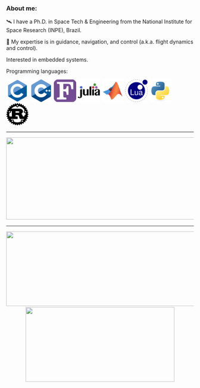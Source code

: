 ### About me:

🛰️ I have a Ph.D. in Space Tech & Engineering from the National Institute for Space Research (INPE), Brazil. 

📡 My expertise is in guidance, navigation, and control (a.k.a. flight dynamics and control).

Interested in embedded systems.

Programming languages:
<div>
  <img src="https://github.com/devicons/devicon/blob/master/icons/c/c-original.svg" title="C"  alt="C" width="60" height="60"/>
  <img src="https://github.com/devicons/devicon/blob/master/icons/cplusplus/cplusplus-original.svg" title="Cpp"  alt="Cpp" width="60" height="60"/>
  <img src="https://github.com/devicons/devicon/blob/master/icons/fortran/fortran-original.svg" title="Fortran"  alt="Fortran" width="60" height="60"/>
  <img src="https://github.com/devicons/devicon/blob/master/icons/julia/julia-original-wordmark.svg" title="Julia"  alt="Julia" width="60" height="60"/>
  <img src="https://github.com/devicons/devicon/blob/master/icons/matlab/matlab-original.svg" title="Matlab"  alt="Matlab" width="60" height="60"/>
  <img src="https://github.com/devicons/devicon/blob/master/icons/lua/lua-original.svg" title="Lua"  alt="Lua" width="60" height="60"/>
  <img src="https://github.com/devicons/devicon/blob/master/icons/python/python-original.svg" title="Python"  alt="Python" width="60" height="60"/>
  <img src="https://github.com/devicons/devicon/blob/master/icons/rust/rust-original.svg" title="Rust"  alt="Rust" width="60" height="60"/>
</div>

---

  
<p align="center">
  <img width="1000" height="220" src="https://streak-stats.demolab.com?user=rodbnegri&theme=dark&hide_border=true&border_radius=20&date_format=j%20M%5B%20Y%5D&card_width=800">
</p>


---


<p align="center">
  <img width="600" height="200" src="https://github-readme-stats.vercel.app/api?username=rodbnegri&show_icons=true&theme=vision-friendly-dark">
  <img width="400" height="200" src="https://github-readme-stats.vercel.app/api/top-langs/?username=rodbnegri&size_weight=0.15&count_weight=0.5&layout=compact&theme=vision-friendly-dark">
</p>



<div id="header" align="center">
  <img src="https://komarev.com/ghpvc/?username=rodbnegri&style=for-the-badge&color=orange" alt=""/>
</div>

<!--
**rodbnegri/rodbnegri** is a ✨ _special_ ✨ repository because its `README.md` (this file) appears on your GitHub profile.

Here are some ideas to get you started:

- 🔭 I’m currently working on ...
- 🌱 I’m currently learning ...
- 👯 I’m looking to collaborate on ...
- 🤔 I’m looking for help with ...
- 💬 Ask me about ...
- 📫 How to reach me: ...
- 😄 Pronouns: ...
- ⚡ Fun fact: ...
-->
